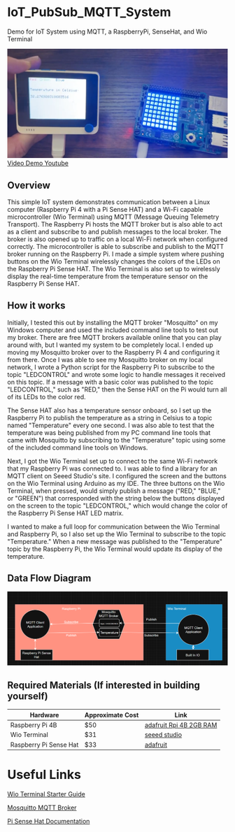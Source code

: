 # IoT_PubSub_MQTT_System
Demo for IoT System using MQTT, a RaspberryPi, SenseHat, and Wio Terminal

![Screenshot](Resources/SnapShot.png)
[Video Demo Youtube](https://www.youtube.com/watch?v=bJO3hYRXezg)


## Overview

This simple IoT system demonstrates communication between a Linux computer (Raspberry Pi 4 with a Pi Sense HAT) and a Wi-Fi capable microcontroller (Wio Terminal) using MQTT (Message Queuing Telemetry Transport). The Raspberry Pi hosts the MQTT broker but is also able to act as a client and subscribe to and publish messages to the local broker. The broker is also opened up to traffic on a local Wi-Fi network when configured correctly. The microcontroller is able to subscribe and publish to the MQTT broker running on the Raspberry Pi. I made a simple system where pushing buttons on the Wio Terminal wirelessly changes the colors of the LEDs on the Raspberry Pi Sense HAT. The Wio Terminal is also set up to wirelessly display the real-time temperature from the temperature sensor on the Raspberry Pi Sense HAT.


## How it works

Initially, I tested this out by installing the MQTT broker "Mosquitto" on my Windows computer and used the included command line tools to test out my broker. There are free MQTT brokers available online that you can play around with, but I wanted my system to be completely local. I ended up moving my Mosquitto broker over to the Raspberry Pi 4 and configuring it from there. Once I was able to see my Mosquitto broker on my local network, I wrote a Python script for the Raspberry Pi to subscribe to the topic "LEDCONTROL" and wrote some logic to handle messages it received on this topic. If a message with a basic color was published to the topic "LEDCONTROL," such as "RED," then the Sense HAT on the Pi would turn all of its LEDs to the color red.

The Sense HAT also has a temperature sensor onboard, so I set up the Raspberry Pi to publish the temperature as a string in Celsius to a topic named "Temperature" every one second. I was also able to test that the temperature was being published from my PC command line tools that came with Mosquitto by subscribing to the "Temperature" topic using some of the included command line tools on Windows.

Next, I got the Wio Terminal set up to connect to the same Wi-Fi network that my Raspberry Pi was connected to. I was able to find a library for an MQTT client on Seeed Studio's site. I configured the screen and the buttons on the Wio Terminal using Arduino as my IDE. The three buttons on the Wio Terminal, when pressed, would simply publish a message ("RED," "BLUE," or "GREEN") that corresponded with the string below the buttons displayed on the screen to the topic "LEDCONTROL," which would change the color of the Raspberry Pi Sense HAT LED matrix.

I wanted to make a full loop for communication between the Wio Terminal and Raspberry Pi, so I also set up the Wio Terminal to subscribe to the topic "Temperature." When a new message was published to the "Temperature" topic by the Raspberry Pi, the Wio Terminal would update its display of the temperature.


## Data Flow Diagram
![Data Flow Diagram](Resources/MQTT_Data_Flow_Diagram.png)


## Required Materials (If interested in building yourself)
| Hardware | Approximate Cost | Link |
|----------- |----------- |----------- |
| Raspberry Pi 4B | $50 |[adafruit Rpi 4B 2GB RAM](https://www.adafruit.com/product/4292?gad_source=1&gad_campaignid=21079227318&gclid=Cj0KCQjw18bEBhCBARIsAKuAFEbeRcwJzNLuQOKLY_5bH9ntqXfxbam0CYMqMhhZ4GmVBNloqqDBxl4aAjmfEALw_wcB)|
| Wio Terminal | $31 |[seeed studio](https://www.seeedstudio.com/Wio-Terminal-p-4509.html?gad_source=1&gad_campaignid=12740071602&gclid=Cj0KCQjw18bEBhCBARIsAKuAFEZAVwyn35bKEoUN1s9P2Ovan674jLmHh8MQVJCpfKPdu9wJlQKZuNUaAs5-EALw_wcB) |
| Raspberry Pi Sense Hat | $33 | [adafruit](https://www.adafruit.com/product/2738?gad_source=1&gad_campaignid=21079227318&gclid=Cj0KCQjw18bEBhCBARIsAKuAFEadNV0Zy0KDlKdEAOHhefJAUNybZ5q48ULkpUE5dcemNVeVmnFRbxQaAqUlEALw_wcB)|


# Useful Links

[Wio Terminal Starter Guide](https://wiki.seeedstudio.com/Wio-Terminal-Getting-Started/)

[Mosquitto MQTT Broker](https://mosquitto.org/)

[Pi Sense Hat Documentation](https://sense-hat.readthedocs.io/en/latest/)
